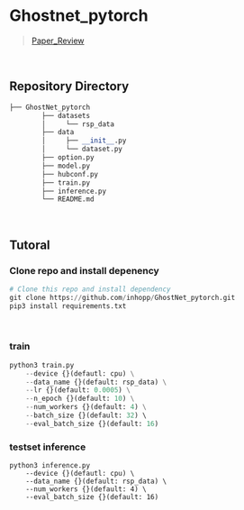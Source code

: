 # Ghostnet_pytorch

> [Paper_Review](https://inhopp.github.io/paper/Paper8/)

<br>

## Repository Directory 

``` python 
├── GhostNet_pytorch
        ├── datasets
        │     └── rsp_data
        ├── data
        │     ├── __init__.py
        │     └── dataset.py
        ├── option.py
        ├── model.py
        ├── hubconf.py
        ├── train.py
        ├── inference.py
        └── README.md
```


<br>


## Tutoral

### Clone repo and install depenency

``` python
# Clone this repo and install dependency
git clone https://github.com/inhopp/GhostNet_pytorch.git
pip3 install requirements.txt
```

<br>


### train
``` python
python3 train.py
    --device {}(defautl: cpu) \
    --data_name {}(default: rsp_data) \
    --lr {}(default: 0.0005) \
    --n_epoch {}(default: 10) \
    --num_workers {}(default: 4) \
    --batch_size {}(default: 32) \ 
    --eval_batch_size {}(default: 16)
```

### testset inference
```
python3 inference.py
    --device {}(defautl: cpu) \
    --data_name {}(default: rsp_data) \
    --num_workers {}(default: 4) \
    --eval_batch_size {}(default: 16)
```